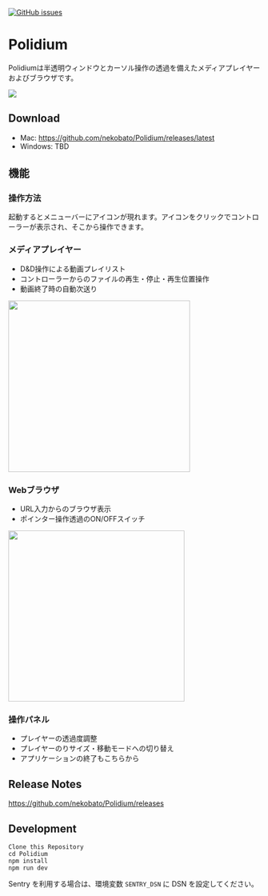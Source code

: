 [![GitHub issues](https://img.shields.io/github/release/nekobato/Polidium.svg)](https://github.com/nekobato/Polidium/release)

# Polidium

Polidiumは半透明ウィンドウとカーソル操作の透過を備えたメディアプレイヤーおよびブラウザです。

![](https://github.com/nekobato/Polidium/blob/master/imageSource/screenshot0.jpg?raw=true)

## Download

- Mac: https://github.com/nekobato/Polidium/releases/latest
- Windows: TBD

## 機能

### 操作方法

起動するとメニューバーにアイコンが現れます。アイコンをクリックでコントローラーが表示され、そこから操作できます。

### メディアプレイヤー

- D&D操作による動画プレイリスト
- コントローラーからのファイルの再生・停止・再生位置操作
- 動画終了時の自動次送り

<img src="https://github.com/nekobato/Polidium/blob/master/imageSource/screenshot1.jpg?raw=true" width="363" height="343" />

### Webブラウザ

- URL入力からのブラウザ表示
- ポインター操作透過のON/OFFスイッチ

<img src="https://github.com/nekobato/Polidium/blob/master/imageSource/screenshot2.jpg?raw=true" width="352" height="342" />


### 操作パネル

- プレイヤーの透過度調整
- プレイヤーのりサイズ・移動モードへの切り替え
- アプリケーションの終了もこちらから

## Release Notes

https://github.com/nekobato/Polidium/releases

## Development

```
Clone this Repository
cd Polidium
npm install
npm run dev
```

Sentry を利用する場合は、環境変数 `SENTRY_DSN` に DSN を設定してください。
